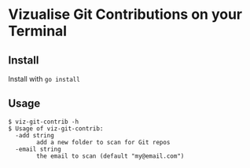 # Vizualise Git Contributions on your Terminal

## Install
Install with `go install`

## Usage
```shell
$ viz-git-contrib -h 
$ Usage of viz-git-contrib:
  -add string
        add a new folder to scan for Git repos
  -email string
        the email to scan (default "my@email.com")

```